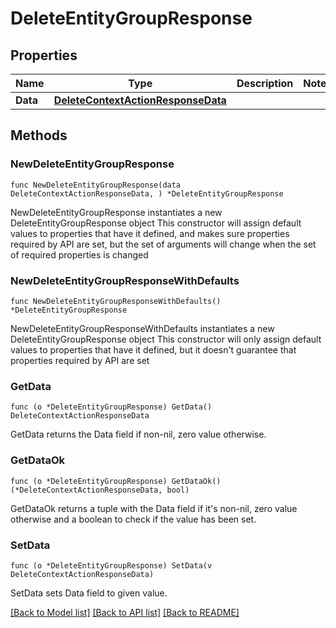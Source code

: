 # DeleteEntityGroupResponse

## Properties

Name | Type | Description | Notes
------------ | ------------- | ------------- | -------------
**Data** | [**DeleteContextActionResponseData**](DeleteContextActionResponseData.md) |  | 

## Methods

### NewDeleteEntityGroupResponse

`func NewDeleteEntityGroupResponse(data DeleteContextActionResponseData, ) *DeleteEntityGroupResponse`

NewDeleteEntityGroupResponse instantiates a new DeleteEntityGroupResponse object
This constructor will assign default values to properties that have it defined,
and makes sure properties required by API are set, but the set of arguments
will change when the set of required properties is changed

### NewDeleteEntityGroupResponseWithDefaults

`func NewDeleteEntityGroupResponseWithDefaults() *DeleteEntityGroupResponse`

NewDeleteEntityGroupResponseWithDefaults instantiates a new DeleteEntityGroupResponse object
This constructor will only assign default values to properties that have it defined,
but it doesn't guarantee that properties required by API are set

### GetData

`func (o *DeleteEntityGroupResponse) GetData() DeleteContextActionResponseData`

GetData returns the Data field if non-nil, zero value otherwise.

### GetDataOk

`func (o *DeleteEntityGroupResponse) GetDataOk() (*DeleteContextActionResponseData, bool)`

GetDataOk returns a tuple with the Data field if it's non-nil, zero value otherwise
and a boolean to check if the value has been set.

### SetData

`func (o *DeleteEntityGroupResponse) SetData(v DeleteContextActionResponseData)`

SetData sets Data field to given value.



[[Back to Model list]](../README.md#documentation-for-models) [[Back to API list]](../README.md#documentation-for-api-endpoints) [[Back to README]](../README.md)



